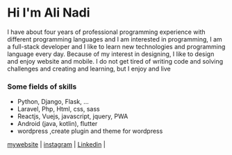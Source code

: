# Hi I'm Ali Nadi

I have about four years of professional programming experience with different programming languages and I am interested in programming, I am a full-stack developer and I like to learn new technologies and programming language every day.
Because of my interest in designing, I like to design and enjoy website and mobile.
I do not get tired of writing code and solving challenges and creating and learning, but I enjoy and live


### Some fields of skills
- Python, Django, Flask, ...
- Laravel, Php, Html, css, sass
- Reactjs, Vuejs, javascript, jquery, PWA
- Android (java, kotlin), flutter
- wordpress ,create plugin and theme for wordpress


[mywebsite](http://www.alinadi.com) | [instagram](https://www.instagram.com/nbali.dev) | [Linkedin](http://www.linkedin.com/in/ali-nadi-89517a101) | 
